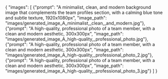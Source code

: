 {
"images": [
    {"prompt": "A minimalist, clean, and modern background image that complements the team profiles section, with a calming blue tone and subtle texture, 1920x1080px", "image_path": "images/generated_image_A_minimalist,_clean,_and_modern.jpg"},
    {"prompt": "A high-quality, professional photo of a team member, with a clean and modern aesthetic, 300x300px", "image_path": "images/generated_image_A_high-quality,_professional_photo.jpg"},
    {"prompt": "A high-quality, professional photo of a team member, with a clean and modern aesthetic, 300x300px", "image_path": "images/generated_image_A_high-quality,_professional_photo_2.jpg"},
    {"prompt": "A high-quality, professional photo of a team member, with a clean and modern aesthetic, 300x300px", "image_path": "images/generated_image_A_high-quality,_professional_photo_3.jpg"}
]
}
